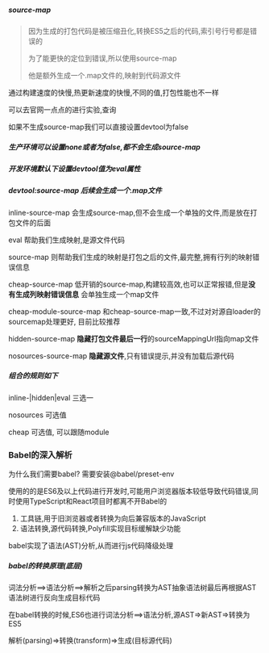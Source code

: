##### source-map

> 因为生成的打包代码是被压缩丑化,转换ES5之后的代码,索引号行号都是错误的
>
> 为了能更快的定位到错误,所以使用source-map
>
> 他是额外生成一个.map文件的,映射到代码源文件

通过构建速度的快慢,热更新速度的快慢,不同的值,打包性能也不一样

可以去官网一点点的进行实验,查询

如果不生成source-map我们可以直接设置devtool为false

##### 生产环境可以设置none或者为false,都不会生成source-map

##### 开发环境默认下设置devtool值为eval属性

##### devtool:source-map 后续会生成一个.map文件

inline-source-map 会生成source-map,但不会生成一个单独的文件,而是放在打包文件的后面

eval  帮助我们生成映射,是源文件代码

source-map 则帮助我们生成的映射是打包之后的文件,最完整,拥有行列的映射错误信息    

cheap-source-map 低开销的source-map,构建较高效,也可以正常报错,但是**没有生成列映射错误信息**   会单独生成一个map文件   

cheap-module-source-map 和cheap-source-map一致,不过对对源自loader的sourcemap处理更好, 目前比较推荐

hidden-source-map **隐藏打包文件最后一行**的sourceMappingUrl指向map文件

nosources-source-map **隐藏源文件**,只有错误提示,并没有加载后源代码

##### 组合的规则如下

inline-|hidden|eval 三选一

nosources 可选值

cheap 可选值, 可以跟随module

### Babel的深入解析

为什么我们需要babel?          需要安装@babel/preset-env

使用的的是ES6及以上代码进行开发时,可能用户浏览器版本较低导致代码错误,同时使用TypeScript和React项目时都离不开Babel的

1. 工具链,用于旧浏览器或者转换为向后兼容版本的JavaScript
2. 语法转换,源代码转换,Polyfill实现目标缓解缺少功能

babel实现了语法(AST)分析,从而进行js代码降级处理

##### babel的转换原理(底层)

词法分析==>语法分析==>解析之后parsing转换为AST抽象语法树最后再根据AST语法树进行反向生成目标代码

在babel转换的时候,ES6也进行词法分析==>语法分析,源AST=>新AST=>转换为ES5

解析(parsing)=>转换(transform)=>生成(目标源代码)